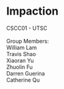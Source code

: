 # Impaction
CSCC01 - UTSC <br>
<br>
Group Members: <br>
William Lam <br>
Travis Shao <br>
Xiaoran Yu <br>
Zhuolin Fu <br>
Darren Guerina <br>
Catherine Qu <br>
